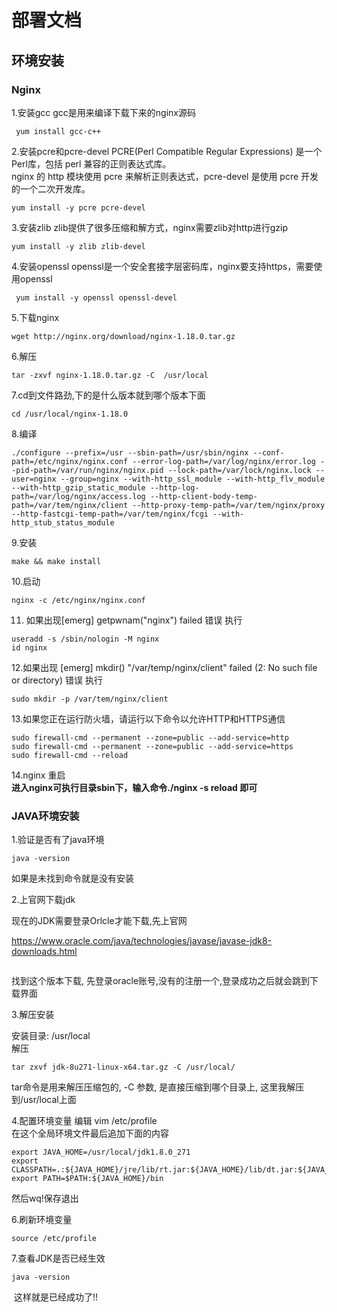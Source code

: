 # 部署文档

## 环境安装

### Nginx

1.安装gcc gcc是用来编译下载下来的nginx源码

``` shell
 yum install gcc-c++
```

2.安装pcre和pcre-devel
 PCRE(Perl Compatible Regular Expressions) 是一个Perl库，包括 perl 兼容的正则表达式库。<br>
nginx 的 http 模块使用 pcre 来解析正则表达式，pcre-devel 是使用 pcre 开发的一个二次开发库。

``` shell
yum install -y pcre pcre-devel
```

3.安装zlib zlib提供了很多压缩和解方式，nginx需要zlib对http进行gzip

``` shell
yum install -y zlib zlib-devel
```

4.安装openssl openssl是一个安全套接字层密码库，nginx要支持https，需要使用openssl

``` shell
 yum install -y openssl openssl-devel
```

5.下载nginx

``` shell
wget http://nginx.org/download/nginx-1.18.0.tar.gz
```

6.解压

``` shell
tar -zxvf nginx-1.18.0.tar.gz -C  /usr/local
```

7.cd到文件路劲,下的是什么版本就到哪个版本下面

``` shell
cd /usr/local/nginx-1.18.0
```

8.编译

``` shell
./configure --prefix=/usr --sbin-path=/usr/sbin/nginx --conf-path=/etc/nginx/nginx.conf --error-log-path=/var/log/nginx/error.log --pid-path=/var/run/nginx/nginx.pid --lock-path=/var/lock/nginx.lock --user=nginx --group=nginx --with-http_ssl_module --with-http_flv_module --with-http_gzip_static_module --http-log-path=/var/log/nginx/access.log --http-client-body-temp-path=/var/tem/nginx/client --http-proxy-temp-path=/var/tem/nginx/proxy --http-fastcgi-temp-path=/var/tem/nginx/fcgi --with-http_stub_status_module
```

9.安装

``` shell
make && make install
```

10.启动

``` shell
nginx -c /etc/nginx/nginx.conf
```

11. 如果出现[emerg] getpwnam("nginx") failed 错误 执行

``` shell
useradd -s /sbin/nologin -M nginx
id nginx
```

12.如果出现 [emerg] mkdir() "/var/temp/nginx/client" failed (2: No such file or directory) 错误 执行

``` shell
sudo mkdir -p /var/tem/nginx/client
```

13.如果您正在运行防火墙，请运行以下命令以允许HTTP和HTTPS通信

``` shell
sudo firewall-cmd --permanent --zone=public --add-service=http 
sudo firewall-cmd --permanent --zone=public --add-service=https
sudo firewall-cmd --reload
```

14.nginx 重启<br>
<strong>进入nginx可执行目录sbin下，输入命令./nginx -s reload 即可</strong>

### JAVA环境安装

1.验证是否有了java环境

``` shell
java -version
```

如果是未找到命令就是没有安装

2.上官网下载jdk

现在的JDK需要登录Orlcle才能下载,先上官网

<a href="https://www.oracle.com/java/technologies/javase/javase-jdk8-downloads.html" target="_blank">https://www.oracle.com/java/technologies/javase/javase-jdk8-downloads.html</a>

<img :src="$withBase('/img/java.png')">

找到这个版本下载, 先登录oracle账号,没有的注册一个,登录成功之后就会跳到下载界面

3.解压安装

安装目录:  /usr/local<br>
解压<br>

``` shell
tar zxvf jdk-8u271-linux-x64.tar.gz -C /usr/local/
```

tar命令是用来解压压缩包的, -C 参数, 是直接压缩到哪个目录上, 这里我解压到/usr/local上面

4.配置环境变量
编辑 vim /etc/profile<br>
在这个全局环境文件最后追加下面的内容

``` shell
export JAVA_HOME=/usr/local/jdk1.8.0_271
export CLASSPATH=.:${JAVA_HOME}/jre/lib/rt.jar:${JAVA_HOME}/lib/dt.jar:${JAVA_HOME}/lib/tools.jar
export PATH=$PATH:${JAVA_HOME}/bin
```

然后wq!保存退出

6.刷新环境变量

``` shell
source /etc/profile
```

7.查看JDK是否已经生效

``` shell
java -version
```

<img :src="$withBase('/img/java-version.png')">
这样就是已经成功了!!


